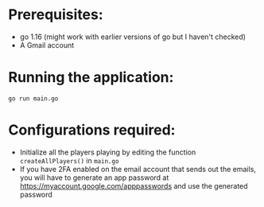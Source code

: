 # Prerequisites:
- go 1.16 (might work with earlier versions of go but I haven't checked)
- A Gmail account 

# Running the application:
```go run main.go```

# Configurations required:
- Initialize all the players playing by editing the function `createAllPlayers()` in `main.go`
- If you have 2FA enabled on the email account that sends out the emails, you will have to generate an app password at https://myaccount.google.com/apppasswords and use the generated password